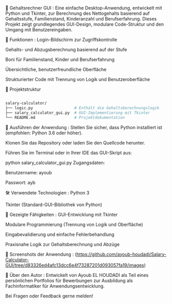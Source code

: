 💼 Gehaltsrechner GUI :
Eine einfache Desktop-Anwendung, entwickelt mit Python und Tkinter, zur Berechnung des Nettogehalts basierend auf Gehaltsstufe, Familienstand, Kinderanzahl und Berufserfahrung. Dieses Projekt zeigt grundlegendes GUI-Design, modulare Code-Struktur und den Umgang mit Benutzereingaben.

🧮 Funktionen :
Login-Bildschirm zur Zugriffskontrolle

Gehalts- und Abzugsberechnung basierend auf der Stufe

Boni für Familienstand, Kinder und Berufserfahrung

Übersichtliche, benutzerfreundliche Oberfläche

Strukturierter Code mit Trennung von Logik und Benutzeroberfläche

📁 Projektstruktur
```bash

salary-calculator/
├── logic.py                  # Enthält die Gehaltsberechnungslogik
├── salary_calculator_gui.py  # GUI-Implementierung mit Tkinter
└── README.md                 # Projektdokumentation
```
🚀 Ausführen der Anwendung :
Stellen Sie sicher, dass Python installiert ist (empfohlen: Python 3.6 oder höher).

Klonen Sie das Repository oder laden Sie den Quellcode herunter.

Führen Sie im Terminal oder in Ihrer IDE das GUI-Skript aus:


python salary_calculator_gui.py
Zugangsdaten:

Benutzername: ayoub

Passwort: ayb

🛠️ Verwendete Technologien :
Python 3

Tkinter (Standard-GUI-Bibliothek von Python)

🧠 Gezeigte Fähigkeiten :
GUI-Entwicklung mit Tkinter

Modulare Programmierung (Trennung von Logik und Oberfläche)

Eingabevalidierung und einfache Fehlerbehandlung

Praxisnahe Logik zur Gehaltsberechnung und Abzüge

📸 Screenshots der Anwendung : 
(https://github.com/ayoub-houdadi/Salary-Calculator-GUI/tree/d83326ed4afc13dcc6e4f73287201d093057fa19/images)


🙋 Über den Autor : 
Entwickelt von Ayoub EL HOUDADI als Teil eines persönlichen Portfolios für Bewerbungen zur Ausbildung als Fachinformatiker für Anwendungsentwicklung.

Bei Fragen oder Feedback gerne melden!

